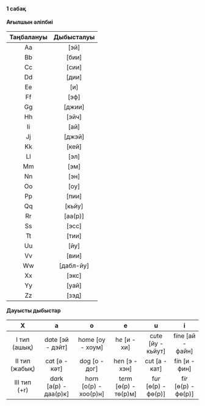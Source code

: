 #### 1 сабақ

**Ағылшын әліпбиі**

Таңбалануы | Дыбысталуы
:---: | :---:
Aa | [эй]
Bb | [бии]
Cc | [сии]
Dd | [дии]
Ee | [и]
Ff | [эф]
Gg | [джии]
Hh | [эйч]
Ii | [ай]
Jj | [джэй]
Kk | [кей]
Ll | [эл]
Mm | [эм]
Nn | [эн]
Oo | [оу]
Pp | [пии]
Qq | [кьйу]
Rr | [аа(р)]
Ss | [эсс]
Tt | [тии]
Uu | [йу]
Vv | [вии]
Ww | [дабл-йу]
Xx | [экс]
Yy | [уай]
Zz | [зэд]

**Дауысты дыбыстар**

X | a | o | e | u | i
:---: | :---: | :---: | :---: | :---: | :---:
I тип (ашық) | d*a*te [эй - дэйт] | h*o*me [оу - хоум] | h*e* [и - хи] | c*u*te [йу - кьйут] | f*i*ne [ай - файн]
II тип (жабық) | c*a*t [ә - кәт] | d*o*g [о - дог] | h*e*n [э - хэн] | c*u*t [а - кат] | f*i*n [и - фин]
III тип (+r) | d*ar*k [а(р) - даа(р)к] | h*or*n [о(р) - хоо(р)н] | t*er*m [ө(р) - тө(р)м] | f*ur* [ө(р) - фө(р)] | f*ir* [ө(р) - фө(р)]
